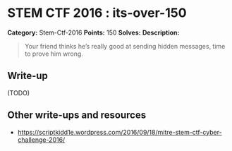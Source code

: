 # STEM CTF 2016 : its-over-150

**Category:** Stem-Ctf-2016
**Points:** 150
**Solves:**
**Description:**

> Your friend thinks he’s really good at sending hidden messages, time to prove him wrong.

## Write-up

(TODO)

## Other write-ups and resources

* https://scriptkidd1e.wordpress.com/2016/09/18/mitre-stem-ctf-cyber-challenge-2016/
